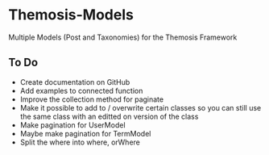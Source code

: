 # Themosis-Models
Multiple Models (Post and Taxonomies) for the Themosis Framework

## To Do
- Create documentation on GitHub
- Add examples to connected function
- Improve the collection method for paginate
- Make it possible to add to / overwrite certain classes so you can still use the same class with an editted on version of the class
- Make pagination for UserModel
- Maybe make pagination for TermModel
- Split the where into where, orWhere